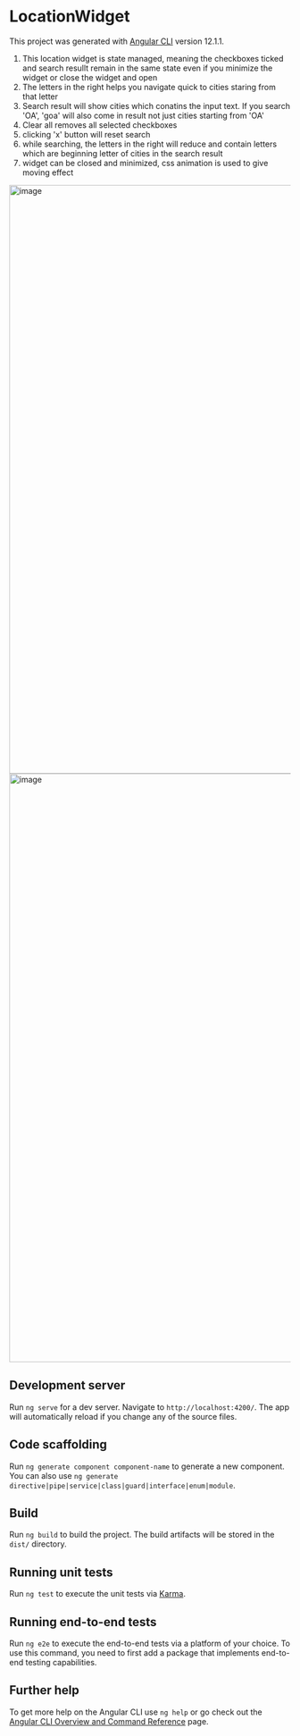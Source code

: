 # LocationWidget

This project was generated with [Angular CLI](https://github.com/angular/angular-cli) version 12.1.1.

1. This location widget is state managed, meaning the checkboxes ticked and search resullt remain in the same state even if you minimize the widget or close the widget and open
2. The letters in the right helps you navigate quick to cities staring from that letter
3. Search result will show cities which conatins the input text. If you search 'OA', 'goa' will also come in result not just cities starting from 'OA'
4. Clear all removes all selected checkboxes
5. clicking 'x' button will reset search
6. while searching, the letters in the right will reduce and contain letters which are beginning letter of cities in the search result 
7. widget can be closed and minimized, css animation is used to give moving effect

<img width="1054" alt="image" src="https://user-images.githubusercontent.com/32519038/204131789-55e09bda-2ad1-4bec-8c91-4d03a17168ba.png">

<img width="1054" alt="image" src="https://user-images.githubusercontent.com/32519038/204131806-9da4b6b8-1c77-46e5-91b3-6165bc6486fd.png">



## Development server

Run `ng serve` for a dev server. Navigate to `http://localhost:4200/`. The app will automatically reload if you change any of the source files.

## Code scaffolding

Run `ng generate component component-name` to generate a new component. You can also use `ng generate directive|pipe|service|class|guard|interface|enum|module`.

## Build

Run `ng build` to build the project. The build artifacts will be stored in the `dist/` directory.

## Running unit tests

Run `ng test` to execute the unit tests via [Karma](https://karma-runner.github.io).

## Running end-to-end tests

Run `ng e2e` to execute the end-to-end tests via a platform of your choice. To use this command, you need to first add a package that implements end-to-end testing capabilities.

## Further help

To get more help on the Angular CLI use `ng help` or go check out the [Angular CLI Overview and Command Reference](https://angular.io/cli) page.
